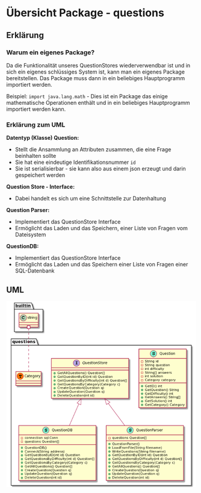 # Übersicht Package - questions

## Erklärung
### Warum ein eigenes Package?
Da die Funktionalität unseres QuestionStores wiederverwendbar ist und in sich ein eigenes schlüssiges System ist, kann man ein eigenes Package bereitstellen. Das Package muss dann in ein beliebiges Hauptprogramm importiert werden. 

Beispiel: 
`import java.lang.math` - Dies ist ein Package das einige mathematische Operationen enthält und in ein beliebiges Hauptprogramm importiert werden kann.

### Erklärung zum UML
**Datentyp (Klasse) Question:**

 - Stellt die Ansammlung an Attributen zusammen, die eine Frage beinhalten sollte
 - Sie hat eine eindeutige Identifikationsnummer `id`
 - Sie ist serialisierbar - sie kann also aus einem json erzeugt und darin gespeichert werden 

**Question Store - Interface:**

 - Dabei handelt es sich um eine Schnittstelle zur Datenhaltung

**Question Parser:**

 - Implementiert das QuestionStore Interface
 - Ermöglicht das Laden und das Speichern, einer Liste von Fragen vom Dateisystem

**QuestionDB:**

 - Implementiert das QuestionStore Interface
 - Ermöglicht das Laden und das Speichern einer Liste von Fragen einer SQL-Datenbank


## UML
![UML questions package](package_questions_uml.png)
